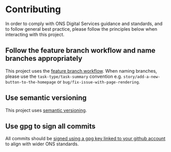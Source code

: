 # Contributing

In order to comply with ONS Digital Services guidance and standards, and to follow general best practice, please follow the principles below when interacting with this project.

## Follow the feature branch workflow and name branches appropriately

This project uses the [feature branch workflow](https://www.atlassian.com/git/tutorials/comparing-workflows/feature-branch-workflow). When naming branches, please use the `task-type/task-summary` convention e.g. `story/add-a-new-button-to-the-homepage` or `bug/fix-issue-with-page-rendering`.

## Use semantic versioning

This project uses [semantic versioning](https://semver.org/).

## Use gpg to sign all commits

All commits should be [signed using a gpg key linked to your github account](https://docs.github.com/en/authentication/managing-commit-signature-verification) to align with wider ONS standards.

